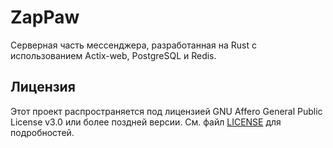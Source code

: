 # ZapPaw
Серверная часть мессенджера, разработанная на Rust с использованием Actix-web, PostgreSQL и Redis.

## Лицензия
Этот проект распространяется под лицензией GNU Affero General Public License v3.0 или более поздней версии. См. файл [LICENSE](LICENSE) для подробностей.